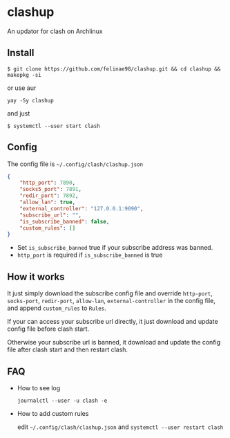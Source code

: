 # clashup

An updator for clash on Archlinux

## Install 
`$ git clone https://github.com/felinae98/clashup.git && cd clashup && makepkg -si`

or use aur

`yay -Sy clashup`

and just

`$ systemctl --user start clash`

## Config
The config file is `~/.config/clash/clashup.json`
```json
{
    "http_port": 7890,
    "socks5_port": 7891,
    "redir_port": 7892, 
    "allow_lan": true,
    "external_controller": "127.0.0.1:9090",
    "subscribe_url": "",
    "is_subscribe_banned": false, 
    "custom_rules": []
}
```
* Set `is_subscribe_banned` true if your subscribe address was banned.
* `http_port` is required if `is_subscribe_banned` is true
## How it works
It just simply download the subscribe config file and override `http-port`, `socks-port`, `redir-port`, `allow-lan`, `external-controller` in the config file, and append `custom_rules` to `Rules`.

If your can access your subscribe url directly, it just download and update config file before clash start.

Otherwise your subscribe url is banned, it download and update the config file after clash start and then restart clash.

## FAQ

* How to see log
  
    `journalctl --user -u clash -e`

* How to add custom rules

    edit `~/.config/clash/clashup.json` and `systemctl --user restart clash`